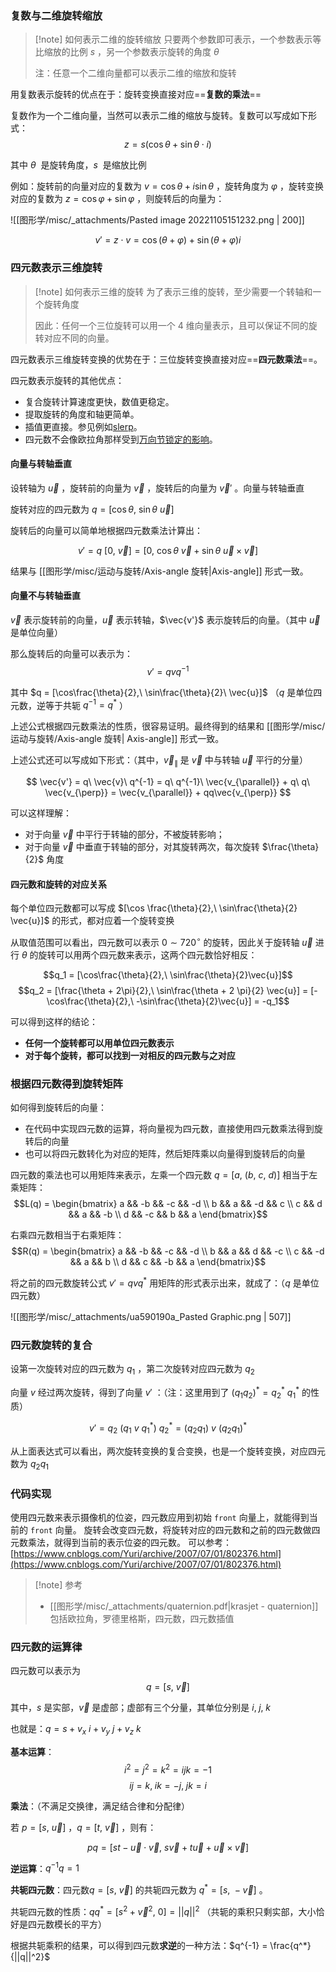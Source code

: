 
### 复数与二维旋转缩放

> [!note] 如何表示二维的旋转缩放
> 只要两个参数即可表示，一个参数表示等比缩放的比例 $s$ ，另一个参数表示旋转的角度 $\theta$ 
> 
> 注：任意一个二维向量都可以表示二维的缩放和旋转

用复数表示旋转的优点在于：旋转变换直接对应==**复数的乘法**== 

复数作为一个二维向量，当然可以表示二维的缩放与旋转。复数可以写成如下形式：
$$z = s(\cos\theta + \sin\theta\cdot i)$$

其中 $\theta$  是旋转角度，$s$  是缩放比例

例如：旋转前的向量对应的复数为 $v = \cos\theta + i\sin\theta$ ，旋转角度为 $\varphi$ ，旋转变换对应的复数为 $z=\cos\varphi + \sin\varphi$ ，则旋转后的向量为：

![[图形学/misc/_attachments/Pasted image 20221105151232.png | 200]]

$$v'= z\cdot v = \cos(\theta + \varphi) + \sin(\theta + \varphi) i$$



### 四元数表示三维旋转

> [!note] 如何表示三维的旋转
> 为了表示三维的旋转，至少需要一个转轴和一个旋转角度
> 
> 因此：任何一个三位旋转可以用一个 4 维向量表示，且可以保证不同的旋转对应不同的向量。

四元数表示三维旋转变换的优势在于：三位旋转变换直接对应==**四元数乘法**==。

四元数表示旋转的其他优点：

- 复合旋转计算速度更快，数值更稳定。
- 提取旋转的角度和轴更简单。
- 插值更直接。参见例如[slerp](https://en.wikipedia.org/wiki/Slerp)。
- 四元数不会像欧拉角那样受到[万向节锁定的影响](https://en.wikipedia.org/wiki/Gimbal_lock)。


#### 向量与转轴垂直

设转轴为 $\vec{u}$ ，旋转前的向量为 $\vec{v}$ ，旋转后的向量为 $\vec{v}'$ 。向量与转轴垂直

旋转对应的四元数为 $q = [\cos\theta,\ \sin\theta\ \vec{u}]$ 

旋转后的向量可以简单地根据四元数乘法计算出：

$$
v' = q\ [0,\ \vec{v}] = [0,\ \cos\theta\ \vec{v} + \sin\theta\ \vec{u}\times\vec{v}]
$$

结果与 [[图形学/misc/运动与旋转/Axis-angle 旋转|Axis-angle]] 形式一致。

#### 向量不与转轴垂直

$\vec{v}$  表示旋转前的向量，$\vec{u}$  表示转轴，$\vec{v'}$ 表示旋转后的向量。（其中 $\vec{u}$  是单位向量）

那么旋转后的向量可以表示为：
$$v' = qvq^{-1}$$

其中 $q = [\cos\frac{\theta}{2},\ \sin\frac{\theta}{2}\ \vec{u}]$ （$q$ 是单位四元数，逆等于共轭 $q^{-1}=q^*$ ）

上述公式根据四元数乘法的性质，很容易证明。最终得到的结果和 [[图形学/misc/运动与旋转/Axis-angle 旋转| Axis-angle]] 形式一致。

上述公式还可以写成如下形式：（其中，$\vec{v}_{\parallel}$ 是 $\vec{v}$ 中与转轴 $\vec{u}$ 平行的分量）

$$
\vec{v'} 
= q\ \vec{v}\ q^{-1} 
= q\ q^{-1}\ \vec{v_{\parallel}} + q\ q\ \vec{v_{\perp}} 
= \vec{v_{\parallel}} + qq\vec{v_{\perp}}
$$

可以这样理解：

- 对于向量 $\vec{v}$  中平行于转轴的部分，不被旋转影响；
- 对于向量 $\vec{v}$ 中垂直于转轴的部分，对其旋转两次，每次旋转 $\frac{\theta}{2}$ 角度


#### 四元数和旋转的对应关系

每个单位四元数都可以写成 $[\cos \frac{\theta}{2},\ \sin\frac{\theta}{2} \vec{u}]$ 的形式，都对应着一个旋转变换

从取值范围可以看出，四元数可以表示 $0\sim 720^\circ$  的旋转，因此关于旋转轴 $\vec{u}$  进行 $\theta$ 的旋转可以用两个四元数来表示，这两个四元数恰好相反：

$$q_1 = [\cos\frac{\theta}{2},\ \sin\frac{\theta}{2}\vec{u}]$$
$$q_2 = [\frac{\theta + 2\pi}{2},\ \sin\frac{\theta + 2 \pi}{2} \vec{u}] = [-\cos\frac{\theta}{2},\ -\sin\frac{\theta}{2}\vec{u}] = -q_1$$ 

可以得到这样的结论：
- **任何一个旋转都可以用单位四元数表示**
- **对于每个旋转，都可以找到一对相反的四元数与之对应**



### 根据四元数得到旋转矩阵

如何得到旋转后的向量：

- 在代码中实现四元数的运算，将向量视为四元数，直接使用四元数乘法得到旋转后的向量
- 也可以将四元数转化为对应的矩阵，然后矩阵乘以向量得到旋转后的向量

四元数的乘法也可以用矩阵来表示，左乘一个四元数 $q=[a,\ (b,\ c,\ d)]$ 相当于左乘矩阵：
$$L(q) =
\begin{bmatrix}
a && -b && -c && -d \\
b && a && -d && c \\
c && d && a && -b \\
d && -c && b && a
\end{bmatrix}$$

右乘四元数相当于右乘矩阵：
$$R(q) = 
\begin{bmatrix}
a && -b && -c && -d \\
b && a && d && -c \\
c && -d && a && b \\
d && c && -b && a
\end{bmatrix}$$

将之前的四元数旋转公式 $v' = qvq^{*}$  用矩阵的形式表示出来，就成了：（$q$  是单位四元数）

![[图形学/misc/_attachments/ua590190a_Pasted Graphic.png | 507]]


### 四元数旋转的复合

设第一次旋转对应的四元数为 $q_1$ ，第二次旋转对应四元数为 $q_2$ 

向量 $v$ 经过两次旋转，得到了向量 $v'$ ：（注：这里用到了 $(q_1q_2)^* = q_2^* \ q_1^*$ 的性质）

$$
v' = q_2\ (q_1\ v\ q_1^*)\ q_2^* = (q_2 q_1)\ v\ (q_2q_1)^*
$$

从上面表达式可以看出，两次旋转变换的复合变换，也是一个旋转变换，对应四元数为 $q_2q_1$  




### 代码实现
使用四元数来表示摄像机的位姿，四元数应用到初始 `front` 向量上，就能得到当前的 `front` 向量。
旋转会改变四元数，将旋转对应的四元数和之前的四元数做四元数乘法，就得到当前的表示位姿的四元数。
可以参考：[https://www.cnblogs.com/Yuri/archive/2007/07/01/802376.html](https://www.cnblogs.com/Yuri/archive/2007/07/01/802376.html)


> [!note] 参考
> - [[图形学/misc/_attachments/quaternion.pdf|krasjet - quaternion]] 包括欧拉角，罗德里格斯，四元数，四元数插值


### 四元数的运算律

四元数可以表示为
$$q = [s,\ \vec{v}]$$

其中，$s$  是实部，$\vec{v}$  是虚部；虚部有三个分量，其单位分别是 $i,\; j,\; k$  

也就是：$q = s + v_x\ i + v_y\ j + v_z\ k$ 

**基本运算**：
$$i^2 = j^2 = k^2 = ijk = -1$$
$$ij = k,\; 
ik = -j,\;
jk = i$$ 

**乘法**：（不满足交换律，满足结合律和分配律）

若 $p = [s,\ \vec{u}]$ ，$q = [t,\ \vec{v}]$ ，则有：

$$pq = [st - \vec{u} \cdot \vec{v},\ s\vec{v} + t\vec{u} + \vec{u} \times \vec{v}] $$

**逆运算**：$q^{-1}q = 1$ 

**共轭四元数**：四元数$q = [s,\ \vec{v}]$ 的共轭四元数为 $q^* = [s,\ -\vec{v}]$ 。

共轭四元数的性质：$qq^* = [s^2 + \vec{v}^2,\ 0] = ||q||^2$ （共轭的乘积只剩实部，大小恰好是四元数模长的平方）

根据共轭乘积的结果，可以得到四元数**求逆**的一种方法：$q^{-1} = \frac{q^*}{||q||^2}$ 
